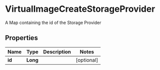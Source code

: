 

# VirtualImageCreateStorageProvider

A Map containing the id of the Storage Provider
## Properties

Name | Type | Description | Notes
------------ | ------------- | ------------- | -------------
**id** | **Long** |  |  [optional]




